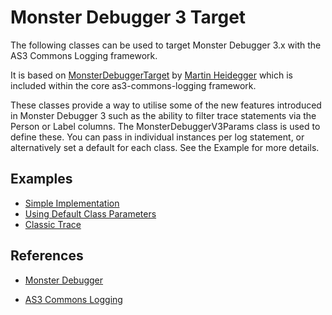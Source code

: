 Monster Debugger 3 Target
================================

The following classes can be used to target Monster Debugger 3.x with the AS3 Commons Logging framework.

It is based on [MonsterDebuggerTarget](http://code.google.com/p/as3-commons/source/browse/branches/martin.heidegger/as3-commons-logging/src/main/actionscript/org/as3commons/logging/setup/target/MonsterDebuggerTarget.as?r=812) by [Martin Heidegger](http://www.leichtgewicht.at/654/architecting-as3commons-logging/) which is included within the core as3-commons-logging framework.

These classes provide a way to utilise some of the new features introduced in Monster Debugger 3 such as the ability to filter trace statements via the Person or Label columns.
The MonsterDebuggerV3Params class is used to define these. You can pass in individual instances per log statement, or alternatively set a default for each class. See the Example for more details.

Examples
-------------------------

* [Simple Implementation](https://github.com/ReDrUm/as3-commons-logging/blob/master/example/SimpleExample.as)
* [Using Default Class Parameters](https://github.com/ReDrUm/as3-commons-logging/blob/master/example/DefaultClassParamsExample.as)
* [Classic Trace](https://github.com/ReDrUm/as3-commons-logging/blob/master/example/ClassicTraceExample.as)


References
-------------------------

* [Monster Debugger](http://demonsterdebugger.com)

* [AS3 Commons Logging](http://www.as3commons.org/as3-commons-logging/)
